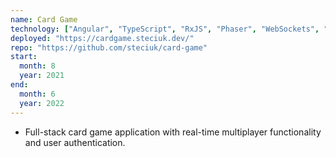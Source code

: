 ```yaml
---
name: Card Game
technology: ["Angular", "TypeScript", "RxJS", "Phaser", "WebSockets", "Node.js", "Express", "MongoDB", "JWT"]
deployed: "https://cardgame.steciuk.dev/"
repo: "https://github.com/steciuk/card-game"
start:
  month: 8
  year: 2021
end:
  month: 6
  year: 2022
---
```

- Full-stack card game application with real-time multiplayer functionality and user authentication.